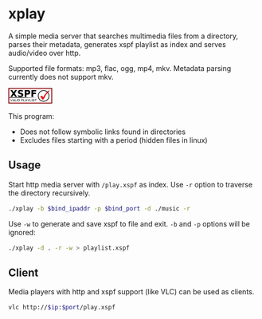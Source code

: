 # xplay

A simple media server that searches multimedia files from a directory, parses their metadata, generates xspf playlist as index and serves audio/video over http.

Supported file formats: mp3, flac, ogg, mp4, mkv. Metadata parsing currently does not support mkv.

[![This program produces valid XSPF playlist files.](img/valid-xspf.png)](https://validator.xspf.org/referrer/)

This program:

- Does not follow symbolic links found in directories
- Excludes files starting with a period (hidden files in linux)

## Usage

Start http media server with `/play.xspf` as index. Use `-r` option to traverse the directory recursively.

```bash
./xplay -b $bind_ipaddr -p $bind_port -d ./music -r
```

Use `-w` to generate and save xspf to file and exit. `-b` and `-p` options will be ignored:

```bash
./xplay -d . -r -w > playlist.xspf
```

## Client

Media players with http and xspf support (like VLC) can be used as clients.

```bash
vlc http://$ip:$port/play.xspf
```
